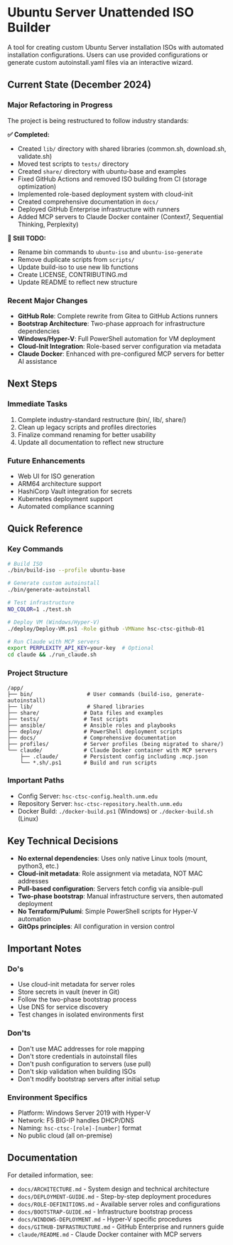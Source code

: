 # Ubuntu Server Unattended ISO Builder

A tool for creating custom Ubuntu Server installation ISOs with automated installation configurations. 
Users can use provided configurations or generate custom autoinstall.yaml files via an interactive wizard.

## Current State (December 2024)

### Major Refactoring in Progress
The project is being restructured to follow industry standards:

**✅ Completed:**
- Created `lib/` directory with shared libraries (common.sh, download.sh, validate.sh)
- Moved test scripts to `tests/` directory  
- Created `share/` directory with ubuntu-base and examples
- Fixed GitHub Actions and removed ISO building from CI (storage optimization)
- Implemented role-based deployment system with cloud-init
- Created comprehensive documentation in `docs/`
- Deployed GitHub Enterprise infrastructure with runners
- Added MCP servers to Claude Docker container (Context7, Sequential Thinking, Perplexity)

**🔄 Still TODO:**
- Rename bin commands to `ubuntu-iso` and `ubuntu-iso-generate`
- Remove duplicate scripts from `scripts/`
- Update build-iso to use new lib functions
- Create LICENSE, CONTRIBUTING.md
- Update README to reflect new structure

### Recent Major Changes
- **GitHub Role**: Complete rewrite from Gitea to GitHub Actions runners
- **Bootstrap Architecture**: Two-phase approach for infrastructure dependencies
- **Windows/Hyper-V**: Full PowerShell automation for VM deployment
- **Cloud-Init Integration**: Role-based server configuration via metadata
- **Claude Docker**: Enhanced with pre-configured MCP servers for better AI assistance

## Next Steps

### Immediate Tasks
1. Complete industry-standard restructure (bin/, lib/, share/)
2. Clean up legacy scripts and profiles directories
3. Finalize command renaming for better usability
4. Update all documentation to reflect new structure

### Future Enhancements
- Web UI for ISO generation
- ARM64 architecture support
- HashiCorp Vault integration for secrets
- Kubernetes deployment support
- Automated compliance scanning

## Quick Reference

### Key Commands
```bash
# Build ISO
./bin/build-iso --profile ubuntu-base

# Generate custom autoinstall  
./bin/generate-autoinstall

# Test infrastructure
NO_COLOR=1 ./test.sh

# Deploy VM (Windows/Hyper-V)
./deploy/Deploy-VM.ps1 -Role github -VMName hsc-ctsc-github-01

# Run Claude with MCP servers
export PERPLEXITY_API_KEY=your-key  # Optional
cd claude && ./run_claude.sh
```

### Project Structure
```
/app/
├── bin/                 # User commands (build-iso, generate-autoinstall)
├── lib/                 # Shared libraries
├── share/              # Data files and examples
├── tests/              # Test scripts
├── ansible/            # Ansible roles and playbooks
├── deploy/             # PowerShell deployment scripts
├── docs/               # Comprehensive documentation
├── profiles/           # Server profiles (being migrated to share/)
└── claude/             # Claude Docker container with MCP servers
    ├── .claude/        # Persistent config including .mcp.json
    └── *.sh/.ps1       # Build and run scripts
```

### Important Paths
- Config Server: `hsc-ctsc-config.health.unm.edu`
- Repository Server: `hsc-ctsc-repository.health.unm.edu`
- Docker Build: `./docker-build.ps1` (Windows) or `./docker-build.sh` (Linux)

## Key Technical Decisions

- **No external dependencies**: Uses only native Linux tools (mount, python3, etc.)
- **Cloud-init metadata**: Role assignment via metadata, NOT MAC addresses
- **Pull-based configuration**: Servers fetch config via ansible-pull
- **Two-phase bootstrap**: Manual infrastructure servers, then automated deployment
- **No Terraform/Pulumi**: Simple PowerShell scripts for Hyper-V automation
- **GitOps principles**: All configuration in version control

## Important Notes

### Do's
- Use cloud-init metadata for server roles
- Store secrets in vault (never in Git)
- Follow the two-phase bootstrap process
- Use DNS for service discovery
- Test changes in isolated environments first

### Don'ts
- Don't use MAC addresses for role mapping
- Don't store credentials in autoinstall files
- Don't push configuration to servers (use pull)
- Don't skip validation when building ISOs
- Don't modify bootstrap servers after initial setup

### Environment Specifics
- Platform: Windows Server 2019 with Hyper-V
- Network: F5 BIG-IP handles DHCP/DNS
- Naming: `hsc-ctsc-[role]-[number]` format
- No public cloud (all on-premise)

## Documentation

For detailed information, see:
- `docs/ARCHITECTURE.md` - System design and technical architecture
- `docs/DEPLOYMENT-GUIDE.md` - Step-by-step deployment procedures
- `docs/ROLE-DEFINITIONS.md` - Available server roles and configurations
- `docs/BOOTSTRAP-GUIDE.md` - Infrastructure bootstrap process
- `docs/WINDOWS-DEPLOYMENT.md` - Hyper-V specific procedures
- `docs/GITHUB-INFRASTRUCTURE.md` - GitHub Enterprise and runners guide
- `claude/README.md` - Claude Docker container with MCP servers